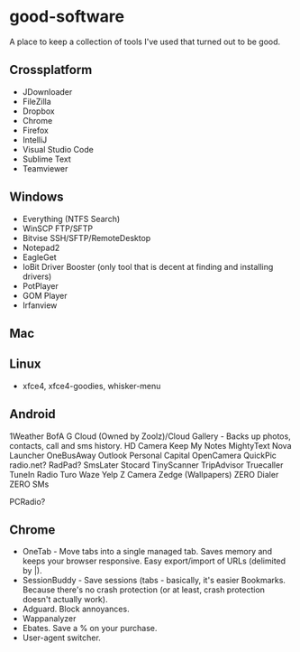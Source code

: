 # good-software
A place to keep a collection of tools I've used that turned out to be good.

## Crossplatform
- JDownloader
- FileZilla
- Dropbox
- Chrome
- Firefox
- IntelliJ
- Visual Studio Code
- Sublime Text
- Teamviewer

## Windows
- Everything (NTFS Search)
- WinSCP FTP/SFTP
- Bitvise SSH/SFTP/RemoteDesktop
- Notepad2
- EagleGet
- IoBit Driver Booster (only tool that is decent at finding and installing drivers)
- PotPlayer
- GOM Player
- Irfanview

## Mac

## Linux
- xfce4, xfce4-goodies, whisker-menu

## Android
1Weather
BofA
G Cloud (Owned by Zoolz)/Cloud Gallery - Backs up photos, contacts, call and sms history.
HD Camera
Keep My Notes
MightyText
Nova Launcher
OneBusAway
Outlook
Personal Capital
OpenCamera
QuickPic
radio.net?
RadPad?
SmsLater
Stocard
TinyScanner
TripAdvisor
Truecaller
TuneIn Radio
Turo
Waze
Yelp
Z Camera
Zedge (Wallpapers)
ZERO Dialer
ZERO SMs

PCRadio?


## Chrome
- OneTab - Move tabs into a single managed tab. Saves memory and keeps your browser responsive. Easy export/import of URLs (delimited by |).
- SessionBuddy - Save sessions (tabs - basically, it's easier Bookmarks. Because there's no crash protection (or at least, crash protection doesn't actually work).
- Adguard. Block annoyances.
- Wappanalyzer
- Ebates. Save a % on your purchase.
- User-agent switcher.
